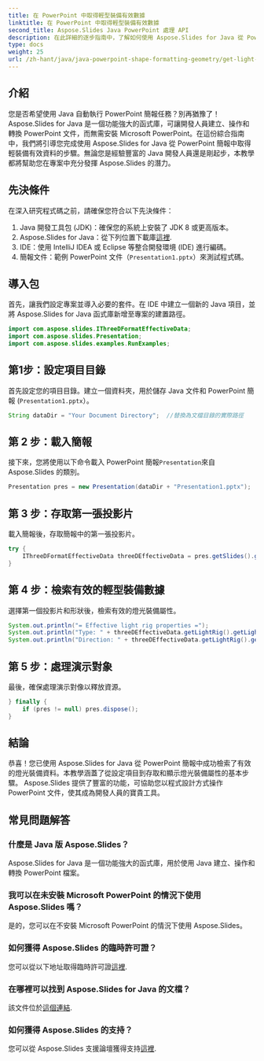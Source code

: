 ```yaml
---
title: 在 PowerPoint 中取得輕型裝備有效數據
linktitle: 在 PowerPoint 中取得輕型裝備有效數據
second_title: Aspose.Slides Java PowerPoint 處理 API
description: 在此詳細的逐步指南中，了解如何使用 Aspose.Slides for Java 從 PowerPoint 簡報中擷取燈光設備有效資料。
type: docs
weight: 25
url: /zh-hant/java/java-powerpoint-shape-formatting-geometry/get-light-rig-effective-data-powerpoint/
---
```

## 介紹
您是否希望使用 Java 自動執行 PowerPoint 簡報任務？別再猶豫了！ Aspose.Slides for Java 是一個功能強大的函式庫，可讓開發人員建立、操作和轉換 PowerPoint 文件，而無需安裝 Microsoft PowerPoint。在這份綜合指南中，我們將引導您完成使用 Aspose.Slides for Java 從 PowerPoint 簡報中取得輕裝備有效資料的步驟。無論您是經驗豐富的 Java 開發人員還是剛起步，本教學都將幫助您在專案中充分發揮 Aspose.Slides 的潛力。
## 先決條件
在深入研究程式碼之前，請確保您符合以下先決條件：
1. Java 開發工具包 (JDK)：確保您的系統上安裝了 JDK 8 或更高版本。
2.  Aspose.Slides for Java：從下列位置下載庫[這裡](https://releases.aspose.com/slides/java/).
3. IDE：使用 IntelliJ IDEA 或 Eclipse 等整合開發環境 (IDE) 進行編碼。
4. 簡報文件：範例 PowerPoint 文件（`Presentation1.pptx`）來測試程式碼。
## 導入包
首先，讓我們設定專案並導入必要的套件。在 IDE 中建立一個新的 Java 項目，並將 Aspose.Slides for Java 函式庫新增至專案的建置路徑。
```java
import com.aspose.slides.IThreeDFormatEffectiveData;
import com.aspose.slides.Presentation;
import com.aspose.slides.examples.RunExamples;
```
## 第1步：設定項目目錄
首先設定您的項目目錄。建立一個資料夾，用於儲存 Java 文件和 PowerPoint 簡報 (`Presentation1.pptx`）。
```java
String dataDir = "Your Document Directory";  //替換為文檔目錄的實際路徑
```
## 第 2 步：載入簡報
接下來，您將使用以下命令載入 PowerPoint 簡報`Presentation`來自 Aspose.Slides 的類別。
```java
Presentation pres = new Presentation(dataDir + "Presentation1.pptx");
```
## 第 3 步：存取第一張投影片
載入簡報後，存取簡報中的第一張投影片。
```java
try {
    IThreeDFormatEffectiveData threeDEffectiveData = pres.getSlides().get_Item(0).getShapes().get_Item(0).getThreeDFormat().getEffective();
}
```
## 第 4 步：檢索有效的輕型裝備數據
選擇第一個投影片和形狀後，檢索有效的燈光裝備屬性。
```java
System.out.println("= Effective light rig properties =");
System.out.println("Type: " + threeDEffectiveData.getLightRig().getLightType());
System.out.println("Direction: " + threeDEffectiveData.getLightRig().getDirection());
```
## 第 5 步：處理演示對象
最後，確保處理演示對像以釋放資源。
```java
} finally {
    if (pres != null) pres.dispose();
}
```
## 結論
恭喜！您已使用 Aspose.Slides for Java 從 PowerPoint 簡報中成功檢索了有效的燈光裝備資料。本教學涵蓋了從設定項目到存取和顯示燈光裝備屬性的基本步驟。 Aspose.Slides 提供了豐富的功能，可協助您以程式設計方式操作 PowerPoint 文件，使其成為開發人員的寶貴工具。
## 常見問題解答
### 什麼是 Java 版 Aspose.Slides？
Aspose.Slides for Java 是一個功能強大的函式庫，用於使用 Java 建立、操作和轉換 PowerPoint 檔案。
### 我可以在未安裝 Microsoft PowerPoint 的情況下使用 Aspose.Slides 嗎？
是的，您可以在不安裝 Microsoft PowerPoint 的情況下使用 Aspose.Slides。
### 如何獲得 Aspose.Slides 的臨時許可證？
您可以從以下地址取得臨時許可證[這裡](https://purchase.aspose.com/temporary-license/).
### 在哪裡可以找到 Aspose.Slides for Java 的文檔？
該文件位於[這個連結](https://reference.aspose.com/slides/java/).
### 如何獲得 Aspose.Slides 的支持？
您可以從 Aspose.Slides 支援論壇獲得支持[這裡](https://forum.aspose.com/c/slides/11).